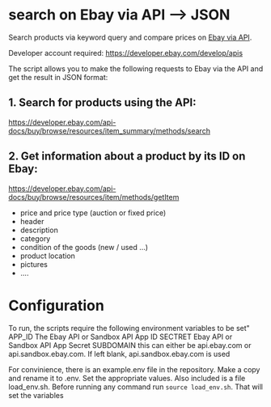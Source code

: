 # search on Ebay via API --> JSON
Search products via keyword query and compare prices on [Ebay via API](https://developer.ebay.com/api-docs/buy/browse/overview.html).

Developer account required: https://developer.ebay.com/develop/apis

The script allows you to make the following requests to Ebay via the API and get the result in JSON format:

## 1. Search for products using the API:

  https://developer.ebay.com/api-docs/buy/browse/resources/item_summary/methods/search

## 2. Get information about a product by its ID on Ebay: 

https://developer.ebay.com/api-docs/buy/browse/resources/item/methods/getItem

- price and price type (auction or fixed price)
- header
- description
- category
- condition of the goods (new / used ...)
- product location
- pictures
- ....

# Configuration
To run, the scripts require the following environment variables to be set"
APP_ID The Ebay API or Sandbox API App ID
SECTRET Ebay API or Sandbox API App Secret
SUBDOMAIN this can either be api.ebay.com or api.sandbox.ebay.com. If left blank, api.sandbox.ebay.com is used

For convinience, there is an example.env file in the repository. Make a copy and rename it to .env.
Set the appropriate values.
Also included is a file load_env.sh. Before running any command run `source load_env.sh`. That will set the variables

